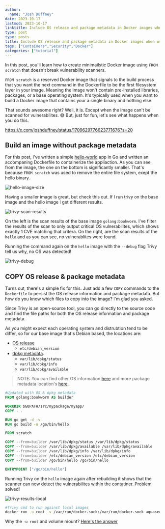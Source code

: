 ```yaml
---
author:
  name: "Josh Duffney"
date: 2023-10-17
lastmod: 2023-10-17
linktitle: Include OS release and package metadata in Docker images when using FROM scratch 
type: post
type: posts
title: Include OS release and package metadata in Docker images when using FROM scratch
tags: ["Containers","Security","Docker"]
categories: ["tutorial"]
---
```


<!-- What is from scratch? -->

In this post, you'll learn how to create minimailstic Docker image using `FROM scratch` that doesn't break vulnerability scanners.

`FROM scratch` is a reserved Docker image that signals to the build process that you want the next command in the Dockerfile to be the first filesystem layer in your image. Meaning the image won't contain pre-installed libraries, packages, or a base operating system. It's typically used when you want to build a Docker image that contains your a single binary and nothing else.

That sounds awesome right? Well, it is. Except when the image can't be scanned for vulnerabilites. 😅 But, just for fun, let's see what happens when you do this. 

https://x.com/joshduffney/status/1709629776623771676?s=20

## Build an image without package metadata

For this post, I've written a simple [hello-world](https://github.com/duffney/duffney.io/tree/master/content/tutorials/hello-world) app in Go and written an accompaning Dockerfile to containerize the appliaction. As you can see from the image, the one on the bottom is significantly smaller. That's because `FROM scratch` was used to remove the entire file system, exept the hello binary.

![hello-image-size](/img/posts/include-pkg-metadata-containers/image-size.png)

Having a smaller image is great, but check this out. If I run trivy on the base image and the hello image I get different results.

![trivy-scan-results](/img/posts/include-pkg-metadata-containers/trivy-results.png)

On the left is the scan results of the base image `golang:bookworm`. I've filter the results of the scan to only output critical OS vulnerabilites, which shows exactly 1 CVE matching that critera. On the right, are the scan results of the `hello` and as you can see, no vulnerablites were found.

Running the command again on the `hello` image with the `--debug` flag Trivy tell us why, no OS was detected!

![trivy-debug](/img/posts/include-pkg-metadata-containers/debug.png)

## COPY OS release & package metadata

Turns out, there's a simple fix for this. Just add a few `COPY` commands to the `Dockerfile` to persist the OS release information and package metadata. But how do you know which files to copy into the image? I'm glad you asked.

Since Trivy is an open-source tool, you can go directly to the source code and find the file paths for both the OS release information and package metadata.

As you might expect each operating system and distrubtion tend to be differ, so for our base image that's Debian based, the locations are:

- [OS release](https://github.com/aquasecurity/trivy/blob/cbbd1ce1f07ea2a440c08b6902958f0af6977b25/pkg/fanal/analyzer/os/debian/debian.go#L22)
  - `etc/debian_version`
- [dpkg metadata](https://github.com/aquasecurity/trivy/blob/cbbd1ce1f07ea2a440c08b6902958f0af6977b25/pkg/fanal/analyzer/pkg/dpkg/dpkg.go#L43).
  - `var/lib/dpkg/status`
  - `var/lib/dpkg/info`
  - `var/lib/dpkg/available`

> NOTE: You can find other OS information [here](https://github.com/aquasecurity/trivy/tree/cbbd1ce1f07ea2a440c08b6902958f0af6977b25/pkg/fanal/analyzer/os) and more package metadata location's [here](https://github.com/aquasecurity/trivy/tree/cbbd1ce1f07ea2a440c08b6902958f0af6977b25/pkg/fanal/analyzer/pkg).

```Dockerfile
#Updated with OS & dpkg metadata
FROM golang:bookworm AS builder

WORKDIR $GOPATH/src/mypackage/myapp/
COPY . .

RUN go get -d -v
RUN go build -o /go/bin/hello

FROM scratch

COPY --from=builder /var/lib/dpkg/status /var/lib/dpkg/status
COPY --from=builder /var/lib/dpkg/available /var/lib/dpkg/available
COPY --from=builder /var/lib/dpkg/info /var/lib/dpkg/info
COPY --from=builder /etc/debian_version /etc/debian_version
COPY --from=builder /go/bin/hello /go/bin/hello

ENTRYPOINT ["/go/bin/hello"]
```

Running Trivy on the `hello` image again after rebuilding it shows that the scanner can now detect the vulnerabilites within the contatiner. Problem solved!

![trivy-results-local](/img/posts/include-pkg-metadata-containers/trivy-results-local.png)

```bash
#Trivy cmd to run against local images
docker run -u root -v /var/run/docker.sock:/var/run/docker.sock aquasec/trivy:latest image hello --severity CRITICAL --scanners vuln --vuln-type os
```

Why the `-u root` and volume mount? [Here's the answer](https://stackoverflow.com/questions/70516891/scanning-local-docker-image-for-vulnerability-using-trivy-gives-unauthorized)
